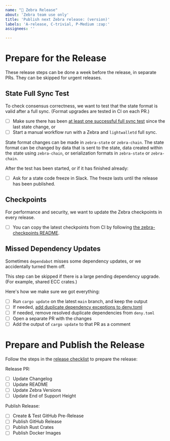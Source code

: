 ```yaml
---
name: "🚀 Zebra Release"
about: 'Zebra team use only'
title: 'Publish next Zebra release: (version)'
labels: 'A-release, C-trivial, P-Medium :zap:'
assignees: ''

---
```


# Prepare for the Release

These release steps can be done a week before the release, in separate PRs.
They can be skipped for urgent releases.

## State Full Sync Test

To check consensus correctness, we want to test that the state format is valid after a full sync. (Format upgrades are tested in CI on each PR.)

- [ ] Make sure there has been [at least one successful full sync test](https://github.com/ZcashFoundation/zebra/actions/workflows/ci-integration-tests-gcp.yml?query=event%3Aschedule) since the last state change, or
- [ ] Start a manual workflow run with a Zebra and `lightwalletd` full sync.

State format changes can be made in `zebra-state` or `zebra-chain`. The state format can be changed by data that is sent to the state, data created within the state using `zebra-chain`, or serialization formats in `zebra-state` or `zebra-chain`. 

After the test has been started, or if it has finished already:
- [ ] Ask for a state code freeze in Slack. The freeze lasts until the release has been published.

## Checkpoints

For performance and security, we want to update the Zebra checkpoints in every release.
- [ ] You can copy the latest checkpoints from CI by following [the zebra-checkpoints README](https://github.com/ZcashFoundation/zebra/blob/main/zebra-utils/README.md#zebra-checkpoints).

## Missed Dependency Updates

Sometimes `dependabot` misses some dependency updates, or we accidentally turned them off.

This step can be skipped if there is a large pending dependency upgrade. (For example, shared ECC crates.)

Here's how we make sure we got everything:
- [ ] Run `cargo update` on the latest `main` branch, and keep the output
- [ ] If needed, [add duplicate dependency exceptions to deny.toml](https://github.com/ZcashFoundation/zebra/blob/main/book/src/dev/continuous-integration.md#fixing-duplicate-dependencies-in-check-denytoml-bans)
- [ ] If needed, remove resolved duplicate dependencies from `deny.toml`
- [ ] Open a separate PR with the changes
- [ ] Add the output of `cargo update` to that PR as a comment

# Prepare and Publish the Release

Follow the steps in the [release checklist](https://github.com/ZcashFoundation/zebra/blob/main/.github/PULL_REQUEST_TEMPLATE/release-checklist.md) to prepare the release:

Release PR:
- [ ] Update Changelog
- [ ] Update README
- [ ] Update Zebra Versions
- [ ] Update End of Support Height

Publish Release:
- [ ] Create & Test GitHub Pre-Release
- [ ] Publish GitHub Release
- [ ] Publish Rust Crates
- [ ] Publish Docker Images
